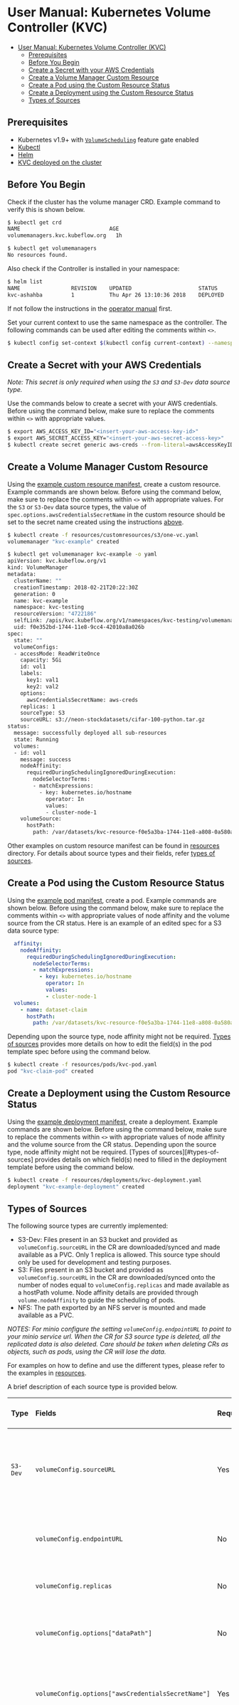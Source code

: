 # User Manual: Kubernetes Volume Controller (KVC)
  * [User Manual: Kubernetes Volume Controller (KVC)](#user-manual-kubernetes-volume-controller-kvc)
    * [Prerequisites](#prerequisites)
    * [Before You Begin](#before-you-begin)
    * [Create a Secret with your AWS Credentials](#create-a-secret-with-your-aws-credentials)
    * [Create a Volume Manager Custom Resource](#create-a-volume-manager-custom-resource)
    * [Create a Pod using the Custom Resource Status](#create-a-pod-using-the-custom-resource-status)
    * [Create a Deployment using the Custom Resource Status](#create-a-deployment-using-the-custom-resource-status)
    * [Types of Sources](#types-of-sources)

## Prerequisites

- Kubernetes v1.9+ with [`VolumeScheduling`][vol-sched] feature gate enabled
- [Kubectl][kubectl]
- [Helm][helm]
- [KVC deployed on the cluster][ops-doc]

## Before You Begin

Check if the cluster has the volume manager CRD. Example command to verify 
this is shown below.

```sh
$ kubectl get crd
NAME                            AGE
volumemanagers.kvc.kubeflow.org   1h

$ kubectl get volumemanagers
No resources found.
```

Also check if the Controller is installed in your namespace:
```sh
$ helm list
NAME            	REVISION	UPDATED                 	STATUS  	CHART                        	NAMESPACE
kvc-ashahba     	1       	Thu Apr 26 13:10:36 2018	DEPLOYED	kube-volume-controller-v0.1.0	ashahba
```

If not follow the instructions in the [operator manual][ops-doc] first.

Set your current context to use the same namespace as the controller.
The following commands can be used after editing the comments within `<>`.

```sh
$ kubectl config set-context $(kubectl config current-context) --namespace=<insert-namespace-here>
```

## Create a Secret with your AWS Credentials
_Note: This secret is only required when using the `S3` and `S3-Dev` data source type._

Use the commands below to create a secret with your AWS credentials. Before
using the command below, make sure to replace the comments within `<>` with
appropriate values.

```sh
$ export AWS_ACCESS_KEY_ID="<insert-your-aws-access-key-id>"
$ export AWS_SECRET_ACCESS_KEY="<insert-your-aws-secret-access-key>"
$ kubectl create secret generic aws-creds --from-literal=awsAccessKeyID=${AWS_ACCESS_KEY_ID} --from-literal=awsSecretAccessKey=${AWS_SECRET_ACCESS_KEY} 
```

## Create a Volume Manager Custom Resource

Using the [example custom resource manifest][cr-example], create a custom
resource. Example commands are shown below. Before using the command below,
make sure to replace the comments within `<>` with appropriate values.
For the `S3` or `S3-Dev` data source types, the value of `spec.options.awsCredentialsSecretName`
in the custom resource should be set to the secret name created using the
instructions [above](#create-a-secret-with-your-aws-credentials).

```sh
$ kubectl create -f resources/customresources/s3/one-vc.yaml
volumemanager "kvc-example" created

$ kubectl get volumemanager kvc-example -o yaml
apiVersion: kvc.kubeflow.org/v1
kind: VolumeManager
metadata:
  clusterName: ""
  creationTimestamp: 2018-02-21T20:22:30Z
  generation: 0
  name: kvc-example
  namespace: kvc-testing
  resourceVersion: "4722186"
  selfLink: /apis/kvc.kubeflow.org/v1/namespaces/kvc-testing/volumemanagers/kvc-example
  uid: f0e352bd-1744-11e8-9cc4-42010a8a026b
spec:
  state: ""
  volumeConfigs:
  - accessMode: ReadWriteOnce
    capacity: 5Gi
    id: vol1
    labels:
      key1: val1
      key2: val2
    options:
      awsCredentialsSecretName: aws-creds
    replicas: 1
    sourceType: S3
    sourceURL: s3://neon-stockdatasets/cifar-100-python.tar.gz
status:
  message: successfully deployed all sub-resources
  state: Running
  volumes:
  - id: vol1
    message: success
    nodeAffinity:
      requiredDuringSchedulingIgnoredDuringExecution:
        nodeSelectorTerms:
        - matchExpressions:
          - key: kubernetes.io/hostname
            operator: In
            values:
            - cluster-node-1
    volumeSource:
      hostPath:
        path: /var/datasets/kvc-resource-f0e5a3ba-1744-11e8-a808-0a580a44065b
```

Other examples on custom resource manifest can be found in [resources][resources-dir]
directory. For details about source types and their fields, refer [types of sources](#types-of-sources).

## Create a Pod using the Custom Resource Status 

Using the [example pod manifest][pod-example], create a pod.
Example commands are shown below. Before using the command below, make sure to
replace the comments within `<>` with appropriate values of node affinity and
the volume source from the CR status. Here is an example of an edited spec for a S3
data source type:

```yaml
  affinity:
    nodeAffinity:
      requiredDuringSchedulingIgnoredDuringExecution:
        nodeSelectorTerms:
        - matchExpressions:
          - key: kubernetes.io/hostname
            operator: In
            values:
            - cluster-node-1
  volumes:
    - name: dataset-claim
      hostPath:
        path: /var/datasets/kvc-resource-f0e5a3ba-1744-11e8-a808-0a580a44065b
```

Depending upon the source type, node
affinity might not be required. [Types of sources](#types-of-sources) provides
more details on how to edit the field(s) in the pod template spec before using the
command below.

```sh
$ kubectl create -f resources/pods/kvc-pod.yaml
pod "kvc-claim-pod" created
```

## Create a Deployment using the Custom Resource Status 

Using the [example deployment manifest][dep-example], create a deployment.
Example commands are shown below. Before using the command below, make sure to
replace the comments within `<>` with appropriate values of node affinity and
the volume source from the CR status. Depending upon the source type, node
affinity might not be required. [Types of sources][#types-of-sources] provides
details on which field(s) need to filled in the deployment template before using the
command below.

```sh
$ kubectl create -f resources/deployments/kvc-deployment.yaml
deployment "kvc-example-deployment" created
```

## Types of Sources
The following source types are currently implemented:
* S3-Dev: Files present in an S3 bucket and provided as `volumeConfig.sourceURL` in the CR are downloaded/synced and made available as a PVC. Only 1 replica is allowed. This source type should only be used for development and testing purposes.
* S3: Files present in an S3 bucket and provided as `volumeConfig.sourceURL` in the CR are downloaded/synced onto the number of nodes equal to `volumeConfig.replicas` and made available as a hostPath volume. Node affinity details are provided through `volume.nodeAffinity` to guide the scheduling of pods.
* NFS: The path exported by an NFS server is mounted and made available as a PVC.

_NOTES: 
For minio configure the setting `volumeConfig.endpointURL` to point to your minio service url.
When the CR for S3 source type is deleted, all the replicated data is also deleted. Care should be taken when deleting CRs as objects, such as pods, using the CR will lose the data._

For examples on how to define and use the different types, please refer to the examples in [resources][resources-dir].

A brief description of each source type is provided below.

| Type    | Fields | Required                         |  Description                                          | Supported Access Modes | Field(s) provided in CR status | 
|:--------|:----------------------------------------|:----|:--------------------------------------------------|:-----------------------|:-------------------------------|
| `S3-Dev`| `volumeConfig.sourceURL`                | Yes | The s3 url to download the data from. End the sourceURL with a `/` to recursively copy |`ReadWriteOnce`         | `volumeSource`                 |
|         | `volumeConfig.endpointURL`              | No | The s3 compatible service endpoint (i.e. minio url)         |                        | |
|         | `volumeConfig.replicas`                 | No | Field is ignored for this source type.                 |                        | |
|         | `volumeConfig.options["dataPath"]`                 | No | The  data path on the node where s3 data would be downloaded  |                        | `volumeSource`                 |
|         | `volumeConfig.options["awsCredentialsSecretName"]` | Yes | The name of the secret with AWS credentials to access the s3 data              |                        | |
|         | `volumeConfig.options["timeoutForDataDownload"]`  | No | The timeout for download of s3 data. Defaults to 5 minutes. [[Format]](https://golang.org/pkg/time/#ParseDuration) |                        | |
| `S3`    | `volumeConfig.sourceURL`                | Yes | The s3 url to download the data from. End the sourceURL with a `/` to recursively copy | `ReadWriteOnce`        | `volumeSource`                 |
|         | `volumeConfig.endpointURL`              | No | The s3 compatible service endpoint (i.e. minio url)          |                        | |
|         | `volumeConfig.replicas`                 | Yes | The number of nodes this data should be replicated on. |                        | `nodeAffinity`                 |
|         | `volumeConfig.options["dataPath"]`                 | No | The  data path on the node where s3 data would be downloaded |                        | `volumeSource`                 |
|         | `volumeConfig.options["awsCredentialsSecretName]` | Yes | The name of the secret with AWS credentials to access the s3 data              |                        | |
|         | `volumeConfig.options["timeoutForDataDownload"]`  | No | The timeout for download of s3 data. Defaults to 5 minutes. [[Format]](https://golang.org/pkg/time/#ParseDuration) |                        | |
| `NFS`   | `volumeConfig.options["server"]`        | Yes | Address of the NFS server.                             |`ReadWriteMany`         | `volumeSource`                 |
|         | `volumeConfig.options["path"]`          | Yes | The path exported by the NFS server.                   |`ReadOnlyMany`          | |
|         | `volumeConfig.accessMode     `          | Yes | Access mode for the volume config.                     |                        | |

Status of the CR provides information on the volume source and node affinity.
Example status fields for the different source types and a description on 
what needs to be changed in the [pod template][pod-example] to use these
source types is given below.

* S3-Dev:
  ```yaml
    - id: vol1
    message: success
    nodeAffinity: {}
    volumeSource:
      persistentVolumeClaim:
        claimName: kvc-resource-a150fd63-11c4-11e8-8397-0a580a440340
  ```
  The claim can be used in a pod to access the data. More specifically, the
  snippet below from the CR status above needs to inserted in the 
  [volumes field][pod-example-vol] of the example [pod template][pod-example]
  in order to use it with the pod.

  ```yaml
      persistentVolumeClaim:
        claimName: kvc-resource-a150fd63-11c4-11e8-8397-0a580a440340
  ```

* S3:
  ```yaml
  - id: vol1
    message: success
    nodeAffinity:
      requiredDuringSchedulingIgnoredDuringExecution:
        nodeSelectorTerms:
        - matchExpressions:
          - key: kubernetes.io/hostname
            operator: In
            values:
            - cluster-node-1
            - cluster-node-2
    volumeSource:
      hostPath:
        path: /var/datasets/kvc-resource-a2140d72-11c2-11e8-8397-0a580a440340
  ```
  The [node affinity][node-affinity] above can be used as-is in a pod spec
  along with the host path above as a volume to access the s3 data.
  More specifically, the snippets below from the CR status above needs to
  inserted in the [volumes field][pod-example-vol] and [affinity field][pod-example-aff]
  of the example [pod template][pod-example], respectively, in order to use it with the pod.
      
  ```yaml
      hostPath:
        path: /var/datasets/kvc-resource-a2140d72-11c2-11e8-8397-0a580a440340
  ```
    
  ```yaml
    nodeAffinity:
      requiredDuringSchedulingIgnoredDuringExecution:
        nodeSelectorTerms:
        - matchExpressions:
          - key: kubernetes.io/hostname
            operator: In
            values:
            - cluster-node-1
            - cluster-node-2
  ```

* NFS
  ```yaml
  - id: vol2
        message: success
        nodeAffinity: {}
        volumeSource:
          persistentVolumeClaim:
            claimName: kvc-resource-a216ed4a-11c2-11e8-8397-0a580a440340
  ```
  The claim can be used in a pod to access the data.
  More specifically, the snippet below from the CR status above needs to inserted in the 
  [volumes field][pod-example-vol] of the example [pod template][pod-example]
  in order to use it with the pod.
  
  ```yaml
      persistentVolumeClaim:
        claimName: kvc-resource-a150fd63-11c4-11e8-8397-0a580a440340
  ```
  ### Caveats ###
    The NFS server ip and path are not validated, so please ensure that the servers are routable and paths are valid prior to the creation of the VolumeManager CR.
    In case an invalid `server` or `path` is used, Kubernetes publishes an event similar to the following during first attempt to use the PVC:
    ```
    Unable to mount volumes for pod : timeout expired waiting for volumes to attach/mount for pod ...
    ```

To add a new source type, a new handler specific to the source type is required. Please refer to the [developer manual][dev-doc] for more details.

[ops-doc]: ops.md
[dev-doc]: dev.md
[arch-doc]: arch.md
[resources-dir]: ../resources/customresources
[vol-sched]: https://github.com/kubernetes/features/issues/490
[node-affinity]: https://kubernetes.io/docs/concepts/configuration/assign-pod-node/#node-affinity-beta-feature
[helm]: https://docs.helm.sh/using_helm/
[kubectl]: https://kubernetes.io/docs/tasks/tools/install-kubectl/
[cr-example]: ../resources/customresources/s3/one-vc.yaml
[pod-example]: ../resources/pods/kvc-pod.yaml
[pod-example-vol]: ../resources/pods/kvc-pod.yaml#L10
[pod-example-aff]: ../resources/pods/kvc-pod.yaml#L7
[dep-example]: ../resources/deployments/kvc-deployment.yaml
[secret-example]: ../resources/secrets/aws-secret.yaml
[secret-encoding]: https://kubernetes.io/docs/concepts/configuration/secret/#creating-a-secret-manually 
